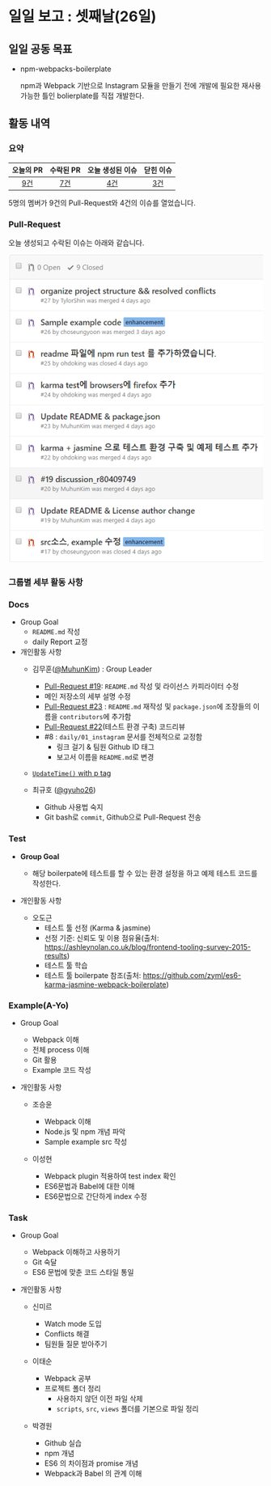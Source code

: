 # 일일 보고 : 셋째날(26일)

## 일일 공동 목표
* npm-webpacks-boilerplate

	npm과 Webpack 기반으로 Instagram 모듈을 만들기 전에 개발에 필요한 재사용 가능한 틀인 bolierplate를 직접 개발한다.

## 활동 내역

### 요약
| 오늘의 PR | 수락된 PR | 오늘 생성된 이슈 | 닫힌 이슈 |
| :---: | :---: | :---: | :---: |
| [9건](https://github.com/JeffGuKang/npm-webpack-boilerplate/pulls?utf8=%E2%9C%93&q=is%3Apr%20created%3A2016-09-26) | [7건](https://github.com/JeffGuKang/npm-webpack-boilerplate/pulls?utf8=%E2%9C%93&q=is%3Apr%20created%3A2016-09-26%20is%3Amerged) | [4건](https://github.com/JeffGuKang/npm-webpack-boilerplate/issues?utf8=%E2%9C%93&q=is%3Aissue%20created%3A2016-09-26) | [3건](https://github.com/JeffGuKang/npm-webpack-boilerplate/issues?utf8=%E2%9C%93&q=is%3Aissue%20created%3A2016-09-26%20is%3Aclosed) |

5명의 멤버가 9건의 Pull-Request와 4건의 이슈를 열었습니다.

### Pull-Request

오늘 생성되고 수락된 이슈는 아래와 같습니다.

![](./26th_pr.png)

### 그룹별 세부 활동 사항

### Docs
- Group Goal
	- `README.md` 작성
	- daily Report 교정
- 개인활동 사항
	- 김무훈([@MuhunKim](https://github.com/MuhunKim)) : Group Leader
		- [Pull-Request #19](https://github.com/JeffGuKang/npm-webpack-boilerplate/pull/19): `README.md` 작성 및 라이선스 카피라이터 수정
		- 메인 저장소의 세부 설명 수정
		- [Pull-Request #23](https://github.com/JeffGuKang/npm-webpack-boilerplate/pull/23) : `README.md` 재작성 및 `package.json`에 조장들의 이름을 `contributors`에 추가함
		- [Pull-Request #22](https://github.com/JeffGuKang/npm-webpack-boilserplate/pull/22#discussion_r80473266)(테스트 환경 구축) 코드리뷰
		- #8 : `daily/01_instagram` 문서를 전체적으로 교정함
			- 링크 걸기 & 팀원 Github ID 태그
			- 보고서 이름을 `README.md`로 변경
	- [`UpdateTime()` with p tag](https://kosslab-kr.github.io/kosshack2016)

	- 최규호 ([@gyuho26](https://github.com/gyuho26))
		- Github 사용법 숙지
		- Git bash로 `commit`, Github으로 Pull-Request 전송

### Test
- **Group Goal**
	- 해당 boilerpate에 테스트를 할 수 있는 환경 설정을 하고 예제 테스트 코드를 작성한다.

- 개인활동 사항
	- 오도근
		- 테스트 툴 선정 (Karma & jasmine)
		- 선정 기준: 신뢰도 및 이용 점유율(출처: https://ashleynolan.co.uk/blog/frontend-tooling-survey-2015-results)
		- 테스트 툴 학습
		- 테스트 툴 boilerpate 참조(출처: https://github.com/zyml/es6-karma-jasmine-webpack-boilerplate)

### Example(A-Yo)

- Group Goal
	- Webpack 이해
	- 전체 process 이해
	- Git 활용
	- Example 코드 작성

- 개인활동 사항
	- 조승윤
		- Webpack 이해
		- Node.js 및 npm 개념 파악
		- Sample example src 작성

	- 이성현
		- Webpack plugin 적용하여 test index 확인
		- ES6문법과 Babel에 대한 이해
		- ES6문법으로 간단하게 index 수정


### Task
- Group Goal
	- Webpack 이해하고 사용하기
	- Git 숙달
	- ES6 문법에 맞춘 코드 스타일 통일

- 개인활동 사항
	- 신미르
		- Watch mode 도입
		- Conflicts 해결
		- 팀원들 질문 받아주기

	- 이태순
		- Webpack 공부
		- 프로젝트 폴더 정리
			- 사용하지 않던 이전 파일 삭제
			- `scripts`, `src`, `views` 폴더를 기본으로 파일 정리

	- 박경원
		- Github 실습
		- npm 개념
		- ES6 의 차이점과 promise 개념
		- Webpack과 Babel 의 관계 이해
